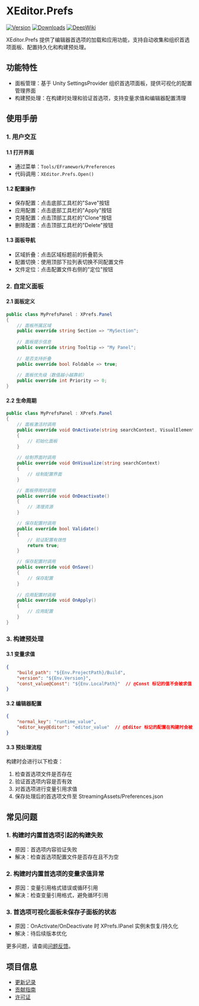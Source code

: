 # XEditor.Prefs

[![Version](https://img.shields.io/npm/v/org.eframework.u3d.edit)](https://www.npmjs.com/package/org.eframework.u3d.edit)
[![Downloads](https://img.shields.io/npm/dm/org.eframework.u3d.edit)](https://www.npmjs.com/package/org.eframework.u3d.edit)
[![DeepWiki](https://img.shields.io/badge/DeepWiki-Explore-blue)](https://deepwiki.com/eframework-org/U3D.EDIT)

XEditor.Prefs 提供了编辑器首选项的加载和应用功能，支持自动收集和组织首选项面板、配置持久化和构建预处理。

## 功能特性

- 面板管理：基于 Unity SettingsProvider 组织首选项面板，提供可视化的配置管理界面
- 构建预处理：在构建时处理和验证首选项，支持变量求值和编辑器配置清理

## 使用手册

### 1. 用户交互

#### 1.1 打开界面
- 通过菜单：`Tools/EFramework/Preferences`
- 代码调用：`XEditor.Prefs.Open()`

#### 1.2 配置操作
- 保存配置：点击底部工具栏的"Save"按钮
- 应用配置：点击底部工具栏的"Apply"按钮
- 克隆配置：点击顶部工具栏的"Clone"按钮
- 删除配置：点击顶部工具栏的"Delete"按钮

#### 1.3 面板导航
- 区域折叠：点击区域标题前的折叠箭头
- 配置切换：使用顶部下拉列表切换不同配置文件
- 文件定位：点击配置文件右侧的"定位"按钮

### 2. 自定义面板

#### 2.1 面板定义
```csharp
public class MyPrefsPanel : XPrefs.Panel
{
    // 面板所属区域
    public override string Section => "MySection";
    
    // 面板提示信息
    public override string Tooltip => "My Panel";
    
    // 是否支持折叠
    public override bool Foldable => true;
    
    // 面板优先级（数值越小越靠前）
    public override int Priority => 0;
}
```

#### 2.2 生命周期
```csharp
public class MyPrefsPanel : XPrefs.Panel
{
    // 面板激活时调用
    public override void OnActivate(string searchContext, VisualElement root)
    {
        // 初始化面板
    }
    
    // 绘制界面时调用
    public override void OnVisualize(string searchContext)
    {
        // 绘制配置界面
    }

    // 面板停用时调用
    public override void OnDeactivate()
    {
        // 清理资源
    }

    // 保存配置时调用
    public override bool Validate()
    {
        // 验证配置有效性
        return true;
    }

    // 保存配置时调用
    public override void OnSave()
    {
        // 保存配置
    }
    
    // 应用配置时调用
    public override void OnApply()
    {
        // 应用配置
    }
}
```

### 3. 构建预处理

#### 3.1 变量求值
```json
{
    "build_path": "${Env.ProjectPath}/Build",
    "version": "${Env.Version}",
    "const_value@Const": "${Env.LocalPath}"  // @Const 标记的值不会被求值
}
```

#### 3.2 编辑器配置
```json
{
    "normal_key": "runtime_value",
    "editor_key@Editor": "editor_value"  // @Editor 标记的配置在构建时会被移除
}
```

#### 3.3 预处理流程
构建时会进行以下检查：
1. 检查首选项文件是否存在
2. 验证首选项内容是否有效
3. 对首选项进行变量引用求值
4. 保存处理后的首选项文件至 StreamingAssets/Preferences.json

## 常见问题

### 1. 构建时内置首选项引起的构建失败
- 原因：首选项内容验证失败
- 解决：检查首选项配置文件是否存在且不为空

### 2. 构建时内置首选项的变量求值异常
- 原因：变量引用格式错误或循环引用
- 解决：检查变量引用格式，避免循环引用

### 3. 首选项可视化面板未保存子面板的状态
- 原因：OnActivate/OnDeactivate 时 XPrefs.IPanel 实例未恢复/持久化
- 解决：待后续版本优化

更多问题，请查阅[问题反馈](../CONTRIBUTING.md#问题反馈)。

## 项目信息

- [更新记录](../CHANGELOG.md)
- [贡献指南](../CONTRIBUTING.md)
- [许可证](../LICENSE.md)
